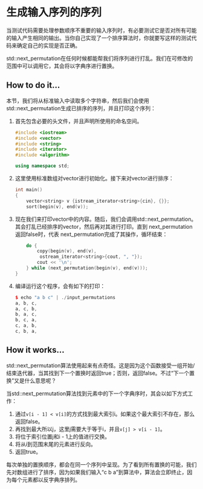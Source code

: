 # 生成输入序列的序列

当测试代码需要处理参数顺序不重要的输入序列时，有必要测试它是否对所有可能的输入产生相同的输出。当你自己实现了一个排序算法时，你就要写这样的测试代码来确定自己的实现是否正确。

std::next_permutation在任何时候都能帮我们将序列进行打乱。我们在可修改的范围中可以调用它，其会将以字典序进行置换。

## How to do it...

本节，我们将从标准输入中读取多个字符串，然后我们会使用std::next_permutation生成已排序的序列，并且打印这个序列：

1. 首先包含必要的头文件，并且声明所使用的命名空间。

   ```c++
   #include <iostream>
   #include <vector>
   #include <string>
   #include <iterator>
   #include <algorithm>
   
   using namespace std; 
   ```

2. 这里使用标准数组对vector进行初始化。接下来对vector进行排序：

   ```c++
   int main()
   {
       vector<string> v {istream_iterator<string>{cin}, {}};
       sort(begin(v), end(v));
   ```

3. 现在我们来打印vector中的内容。随后，我们会调用std::next_permutation。其会打乱已经排序的vector，然后再对其进行打印。直到 next_permutation返回false时，代表 next_permutation完成了其操作，循环结束：

   ```c++
       do {
           copy(begin(v), end(v),
           	ostream_iterator<string>{cout, ", "});
           cout << '\n';
       } while (next_permutation(begin(v), end(v)));
   }
   ```

4. 编译运行这个程序，会有如下的打印：

   ```c++
   $ echo "a b c" | ./input_permutations
   a, b, c,
   a, c, b,
   b, a, c,
   b, c, a,
   c, a, b,
   c, b, a,
   ```

## How it works...

 std::next_permutation算法使用起来有点奇怪。这是因为这个函数接受一组开始/结束迭代器，当其找到下一个置换时返回true；否则，返回false。不过“下一个置换”又是什么意思呢？

当std::next_permutation算法找到元素中的下一个字典序时，其会以如下方式工作：

1. 通过`v[i - 1] < v[i]`的方式找到最大索引i。如果这个最大索引不存在，那么返回false。
2. 再找到最大所以j，这里j需要大于等于i，并且`v[j] > v[i - 1]`。
3. 将位于索引位置j和i - 1上的值进行交换。
4. 将从i到范围末尾的元素进行反向。
5. 返回true。

每次单独的置换顺序，都会在同一个序列中呈现。为了看到所有置换的可能，我们先对数组进行了排序，因为如果我们输入“c b a”到算法中，算法会立即终止，因为每个元素都以反字典序排列。



